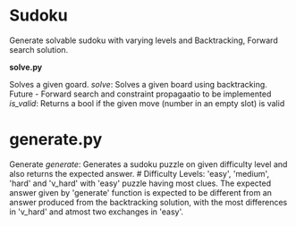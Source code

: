 # Sudoku
Generate solvable sudoku with varying levels and Backtracking, Forward search solution.

**solve.py**

Solves a given goard.
  $\textit{solve}$: Solves a given board using backtracking. Future - Forward search and constraint propagaatio to be implemented
  $\textit{is_valid}$: Returns a bool if the given move (number in an empty slot) is valid
# generate.py  
Generate
  $\textit{generate}$: Generates a sudoku puzzle on given difficulty level and also returns the expected answer.
      # Difficulty Levels: 'easy', 'medium', 'hard' and 'v_hard' with 'easy' puzzle having most clues.
      The expected answer given by 'generate' function is expected to be different from an answer produced from the backtracking      solution, with the most differences in 'v_hard' and atmost two exchanges in 'easy'.  
